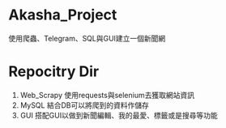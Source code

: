 # Akasha_Project

使用爬蟲、Telegram、SQL與GUI建立一個新聞網


# Repocitry Dir
1. Web_Scrapy 使用requests與selenium去獲取網站資訊
2. MySQL 結合DB可以將爬到的資料作儲存
3. GUI 搭配GUI以做到新聞編輯、我的最愛、標籤或是搜尋等功能

